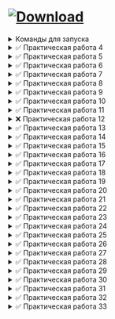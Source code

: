 # <a href="https://github.com/xttqd/obt/releases/download/latest/master.zip"><img alt="Download" src="https://custom-icon-badges.demolab.com/badge/-%D0%A1%D0%BA%D0%B0%D1%87%D0%B0%D1%82%D1%8C%20%D1%80%D0%B5%D0%BF%D0%BE%D0%B7%D0%B8%D1%82%D0%BE%D1%80%D0%B8%D0%B9-198754?style=for-the-badge&logo=download&logoColor=white"></a>

<details>
<summary>Команды для запуска</summary>

```bash
npm i
```
```bash
npx hardhat node
```
```bash
npx hardhat test
```
</details>

<details>
<summary>✅ Практическая работа 4</summary>

- [x] [Factorial.sol](contracts/Factorial.sol)
- [x] [BinaryToDecimal.sol](contracts/BinaryToDecimal.sol)
- [x] [OctalToDecimal.sol](contracts/OctalToDecimal.sol)
</details>

<details>
<summary>✅ Практическая работа 5</summary>

- [x] [DecimalToBinaryConverter.sol](contracts/DecimalToBinaryConverter.sol)
- [x] [DecimalToHexConverter.sol](contracts/DecimalToHexConverter.sol)
- [x] [BaseConverter.sol](contracts/BaseConverter.sol)
</details>

<details>
<summary>✅ Практическая работа 6</summary>

- [x] [Calculator.sol](contracts/Calculator.sol)
- [x] [BitwiseCalculator.sol](contracts/BitwiseCalculator.sol)
- [x] [BitwiseCalculatorAdvanced.sol](contracts/BitwiseCalculatorAdvanced.sol)
</details>

<details>
<summary>✅ Практическая работа 7</summary>

- [x] [Exponentiation.sol](contracts/Exponentiation.sol)
- [x] [BitwiseShift.sol](contracts/BitwiseShift.sol)
- [x] [DateCalculator.sol](contracts/DateCalculator.sol)
</details>

<details>
<summary>✅ Практическая работа 8</summary>

- [x] [Note.sol](contracts/Note.sol)
</details>

<details>
<summary>✅ Практическая работа 9</summary>

- [x] [NewNote.sol](contracts/NewNote.sol)
</details>

<details>
<summary>✅ Практическая работа 10</summary>

- [x] [Greetings.sol](contracts/Greetings.sol)
- [x] [Greetings.html](dapps/Greetings.html)
</details>

<details>
<summary>✅ Практическая работа 11</summary>

- [x] [Voting.sol](contracts/Voting.sol)
- [ ] Voting.html
</details>

<details>
<summary>❌ Практическая работа 12</summary>

- [ ] Upload File Blockchain dApp
</details>

<details>
<summary>✅ Практическая работа 13</summary>

- [x] [Factorial.sol](contracts/Factorial.sol)
- [x] [BinaryToDecimal.sol](contracts/BinaryToDecimal.sol)
- [x] [OctalToDecimal.sol](contracts/OctalToDecimal.sol)
</details>

<details>
<summary>✅ Практическая работа 14</summary>

- [x] [DecimalToBinaryConverter.html](dapps/DecimalToBinaryConverter.html)
- [x] [DecimalToHexConverter.html](dapps/DecimalToHexConverter.html)
- [x] [BaseConverter.html](dapps/BaseConverter.html)
</details>

<details>
<summary>✅ Практическая работа 15</summary>

- [x] [Calculator.html](dapps/Calculator.html)
- [x] [BitwiseCalculator.html](dapps/BitwiseCalculator.html)
- [x] [BitwiseCalculatorAdvanced.html](dapps/BitwiseCalculatorAdvanced.html)
</details>

<details>
<summary>✅ Практическая работа 16</summary>

- [x] [Note.html](dapps/Note.html)
- [x] [NewNote.html](dapps/NewNote.html)
</details>

<details>
<summary>✅ Практическая работа 17</summary>

- [x] [Owner.sol](contracts/Owner.sol)
- [x] [Owner.html](dapps/Owner.html)
</details>

<details>
<summary>✅ Практическая работа 18</summary>

- [x] [Grades.sol](contracts/Grades.sol)
- [x] [Grades.html](dapps/Grades.html)
</details>

<details>
<summary>✅ Практическая работа 19</summary>

- [x] [Address.sol](contracts/Address.sol)
- [x] [Address.html](dapps/Address.html)
</details>

<details>
<summary>✅ Практическая работа 20</summary>

- [x] [Voter.sol](contracts/Voter.sol)
- [x] [Voter.html](dapps/Voter.html)
</details>

<details>
<summary>✅ Практическая работа 21</summary>

- [x] [RandomSeven.sol](contracts/RandomSeven.sol)
- [x] [RandomSeven.html](dapps/RandomSeven.html)
</details>

<details>
<summary>✅ Практическая работа 22</summary>

- [x] [RLottery.sol](contracts/RLottery.sol)
- [x] [RLottery.html](dapps/RLottery.html)
</details>

<details>
<summary>✅ Практическая работа 23</summary>

- [x] [Dice.sol](contracts/Dice.sol)
- [ ] Dice.html
</details>

<details>
<summary>✅ Практическая работа 24</summary>

- [x] [Dice_2.sol](contracts/Dice_2.sol)
- [ ] Dice_2.html
</details>

<details>
<summary>✅ Практическая работа 25</summary>

- [x] [DragonFarm.sol](contracts/DragonFarm.sol)
- [ ] DragonFarm.html
</details>

<details>
<summary>✅ Практическая работа 26</summary>

- [x] [DragonForge.sol](contracts/DragonForge.sol)
- [ ] DragonForge.html
</details>

<details>
<summary>✅ Практическая работа 27</summary>

- [x] [Transaction.sol](contracts/Transaction.sol)
- [x] [Transaction.html](dapps/Transaction.html)
</details>

<details>
<summary>✅ Практическая работа 28</summary>

- [x] [Split.sol](contracts/Split.sol)
- [x] [Split.html](dapps/Split.html)
</details>

<details>
<summary>✅ Практическая работа 29</summary>

- [x] [Donation.sol](contracts/Donation.sol)
- [x] [Donation.html](dapps/Donation.html)
</details>

<details>
<summary>✅ Практическая работа 30</summary>

- [x] [BankDeposit.sol](contracts/BankDeposit.sol)
- [x] [BankDeposit.html](dapps/BankDeposit.html)
</details>

<details>
<summary>✅ Практическая работа 31</summary>

- [x] [Insurance.sol](contracts/Insurance.sol)
- [x] [Insurance.html](dapps/Insurance.html)
</details>

<details>
<summary>✅ Практическая работа 32</summary>

- [x] [MyCoin.sol](contracts/MyCoin.sol)
- [x] [MyCoin.html](dapps/MyCoin.html)
</details>

<details>
<summary>✅ Практическая работа 33</summary>

- [x] [Dice.test.js](test/Dice.test.js)
- [x] [Dice.variant1.test.js](test/Dice.variant1.test.js)
- [x] [Dice.variant2.test.js](test/Dice.variant2.test.js)
</details>